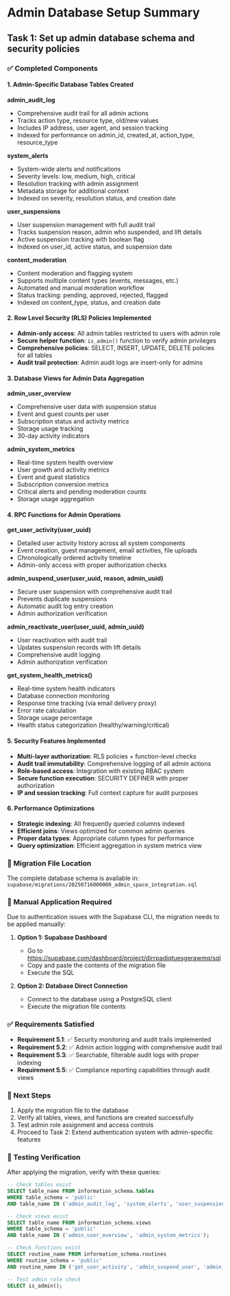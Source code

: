 # Admin Database Setup Summary

## Task 1: Set up admin database schema and security policies

### ✅ Completed Components

#### 1. Admin-Specific Database Tables Created

**admin_audit_log**
- Comprehensive audit trail for all admin actions
- Tracks action type, resource type, old/new values
- Includes IP address, user agent, and session tracking
- Indexed for performance on admin_id, created_at, action_type, resource_type

**system_alerts**
- System-wide alerts and notifications
- Severity levels: low, medium, high, critical
- Resolution tracking with admin assignment
- Metadata storage for additional context
- Indexed on severity, resolution status, and creation date

**user_suspensions**
- User suspension management with full audit trail
- Tracks suspension reason, admin who suspended, and lift details
- Active suspension tracking with boolean flag
- Indexed on user_id, active status, and suspension date

**content_moderation**
- Content moderation and flagging system
- Supports multiple content types (events, messages, etc.)
- Automated and manual moderation workflow
- Status tracking: pending, approved, rejected, flagged
- Indexed on content_type, status, and creation date

#### 2. Row Level Security (RLS) Policies Implemented

- **Admin-only access**: All admin tables restricted to users with admin role
- **Secure helper function**: `is_admin()` function to verify admin privileges
- **Comprehensive policies**: SELECT, INSERT, UPDATE, DELETE policies for all tables
- **Audit trail protection**: Admin audit logs are insert-only for admins

#### 3. Database Views for Admin Data Aggregation

**admin_user_overview**
- Comprehensive user data with suspension status
- Event and guest counts per user
- Subscription status and activity metrics
- Storage usage tracking
- 30-day activity indicators

**admin_system_metrics**
- Real-time system health overview
- User growth and activity metrics
- Event and guest statistics
- Subscription conversion metrics
- Critical alerts and pending moderation counts
- Storage usage aggregation

#### 4. RPC Functions for Admin Operations

**get_user_activity(user_uuid)**
- Detailed user activity history across all system components
- Event creation, guest management, email activities, file uploads
- Chronologically ordered activity timeline
- Admin-only access with proper authorization checks

**admin_suspend_user(user_uuid, reason, admin_uuid)**
- Secure user suspension with comprehensive audit trail
- Prevents duplicate suspensions
- Automatic audit log entry creation
- Admin authorization verification

**admin_reactivate_user(user_uuid, admin_uuid)**
- User reactivation with audit trail
- Updates suspension records with lift details
- Comprehensive audit logging
- Admin authorization verification

**get_system_health_metrics()**
- Real-time system health indicators
- Database connection monitoring
- Response time tracking (via email delivery proxy)
- Error rate calculation
- Storage usage percentage
- Health status categorization (healthy/warning/critical)

#### 5. Security Features Implemented

- **Multi-layer authorization**: RLS policies + function-level checks
- **Audit trail immutability**: Comprehensive logging of all admin actions
- **Role-based access**: Integration with existing RBAC system
- **Secure function execution**: SECURITY DEFINER with proper authorization
- **IP and session tracking**: Full context capture for audit purposes

#### 6. Performance Optimizations

- **Strategic indexing**: All frequently queried columns indexed
- **Efficient joins**: Views optimized for common admin queries
- **Proper data types**: Appropriate column types for performance
- **Query optimization**: Efficient aggregation in system metrics view

### 📁 Migration File Location

The complete database schema is available in:
`supabase/migrations/20250716000000_admin_space_integration.sql`

### 🔧 Manual Application Required

Due to authentication issues with the Supabase CLI, the migration needs to be applied manually:

1. **Option 1: Supabase Dashboard**
   - Go to https://supabase.com/dashboard/project/dirrpadiqtuesgerawmq/sql
   - Copy and paste the contents of the migration file
   - Execute the SQL

2. **Option 2: Database Direct Connection**
   - Connect to the database using a PostgreSQL client
   - Execute the migration file contents

### ✅ Requirements Satisfied

- **Requirement 5.1**: ✅ Security monitoring and audit trails implemented
- **Requirement 5.2**: ✅ Admin action logging with comprehensive audit trail
- **Requirement 5.3**: ✅ Searchable, filterable audit logs with proper indexing
- **Requirement 5.5**: ✅ Compliance reporting capabilities through audit views

### 🔄 Next Steps

1. Apply the migration file to the database
2. Verify all tables, views, and functions are created successfully
3. Test admin role assignment and access controls
4. Proceed to Task 2: Extend authentication system with admin-specific features

### 🧪 Testing Verification

After applying the migration, verify with these queries:

```sql
-- Check tables exist
SELECT table_name FROM information_schema.tables 
WHERE table_schema = 'public' 
AND table_name IN ('admin_audit_log', 'system_alerts', 'user_suspensions', 'content_moderation');

-- Check views exist
SELECT table_name FROM information_schema.views 
WHERE table_schema = 'public' 
AND table_name IN ('admin_user_overview', 'admin_system_metrics');

-- Check functions exist
SELECT routine_name FROM information_schema.routines 
WHERE routine_schema = 'public' 
AND routine_name IN ('get_user_activity', 'admin_suspend_user', 'admin_reactivate_user', 'get_system_health_metrics');

-- Test admin role check
SELECT is_admin();
```